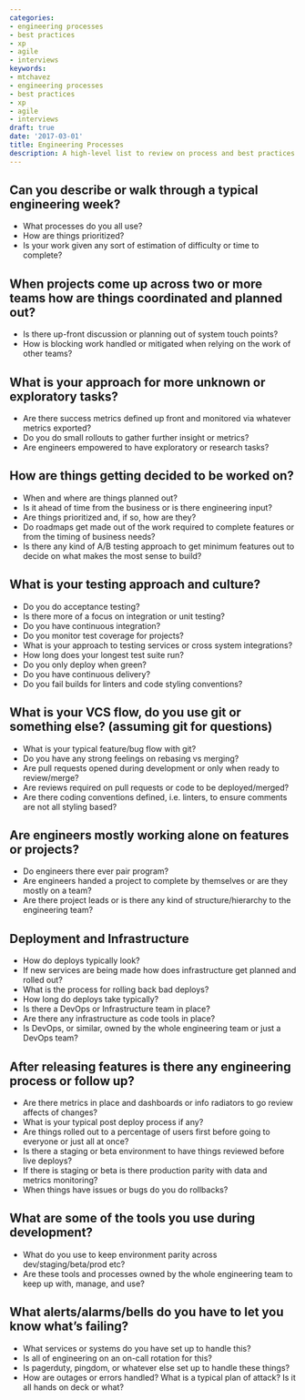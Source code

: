 ```yaml
---
categories:
- engineering processes
- best practices
- xp
- agile
- interviews
keywords:
- mtchavez
- engineering processes
- best practices
- xp
- agile
- interviews
draft: true
date: '2017-03-01'
title: Engineering Processes
description: A high-level list to review on process and best practices
---
```


## Can you describe or walk through a typical engineering week?

- What processes do you all use?
- How are things prioritized?
- Is your work given any sort of estimation of difficulty or time to complete?

## When projects come up across two or more teams how are things coordinated and planned out?

- Is there up-front discussion or planning out of system touch points?
- How is blocking work handled or mitigated when relying on the work of other teams?

## What is your approach for more unknown or exploratory tasks?

- Are there success metrics defined up front and monitored via whatever metrics exported?
- Do you do small rollouts to gather further insight or metrics?
- Are engineers empowered to have exploratory or research tasks?

## How are things getting decided to be worked on?

- When and where are things planned out?
- Is it ahead of time from the business or is there engineering input?
- Are things prioritized and, if so, how are they?
- Do roadmaps get made out of the work required to complete features or from the timing of business needs?
- Is there any kind of A/B testing approach to get minimum features out to decide on what makes the most sense to build?

## What is your testing approach and culture?

- Do you do acceptance testing?
- Is there more of a focus on integration or unit testing?
- Do you have continuous integration?
- Do you monitor test coverage for projects?
- What is your approach to testing services or cross system integrations?
- How long does your longest test suite run?
- Do you only deploy when green?
- Do you have continuous delivery?
- Do you fail builds for linters and code styling conventions?

## What is your VCS flow, do you use git or something else? (assuming git for questions)

- What is your typical feature/bug flow with git?
- Do you have any strong feelings on rebasing vs merging?
- Are pull requests opened during development or only when ready to review/merge?
- Are reviews required on pull requests or code to be deployed/merged?
- Are there coding conventions defined, i.e. linters, to ensure comments are not all styling based?

## Are engineers mostly working alone on features or projects?

- Do engineers there ever pair program?
- Are engineers handed a project to complete by themselves or are they mostly on a team?
- Are there project leads or is there any kind of structure/hierarchy to the engineering team?

## Deployment and Infrastructure

- How do deploys typically look?
- If new services are being made how does infrastructure get planned and rolled out?
- What is the process for rolling back bad deploys?
- How long do deploys take typically?
- Is there a DevOps or Infrastructure team in place?
- Are there any infrastructure as code tools in place?
- Is DevOps, or similar, owned by the whole engineering team or just a DevOps team?

## After releasing features is there any engineering process or follow up?

- Are there metrics in place and dashboards or info radiators to go review affects of changes?
- What is your typical post deploy process if any?
- Are things rolled out to a percentage of users first before going to everyone or just all at once?
- Is there a staging or beta environment to have things reviewed before live deploys?
- If there is staging or beta is there production parity with data and metrics monitoring?
- When things have issues or bugs do you do rollbacks?

## What are some of the tools you use during development?

- What do you use to keep environment parity across dev/staging/beta/prod etc?
- Are these tools and processes owned by the whole engineering team to keep up with, manage, and use?

## What alerts/alarms/bells do you have to let you know what’s failing?

- What services or systems do you have set up to handle this?
- Is all of engineering on an on-call rotation for this?
- Is pagerduty, pingdom, or whatever else set up to handle these things?
- How are outages or errors handled? What is a typical plan of attack? Is it all hands on deck or what?
